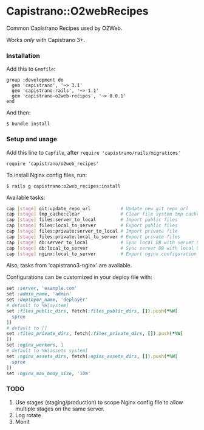 # Capistrano::O2webRecipes

Common Capistrano Recipes used by O2Web.

Works *only* with Capistrano 3+.

### Installation

Add this to `Gemfile`:

    group :development do
      gem 'capistrano', '~> 3.1'
      gem 'capistrano-rails', '~> 1.1'
      gem 'capistrano-o2web-recipes', '~> 0.0.1'
    end

And then:

    $ bundle install

### Setup and usage

Add this line to `Capfile`, after `require 'capistrano/rails/migrations'`

    require 'capistrano/o2web_recipes'
    
To install Nginx config files, run:

    $ rails g capistrano:o2web_recipes:install
    
Available tasks:

```bash
cap [stage] git:update_repo_url           # Update new git repo url
cap [stage] tmp_cache:clear               # Clear file system tmp cache
cap [stage] files:server_to_local         # Import public files
cap [stage] files:local_to_server         # Export public files
cap [stage] files:private:server_to_local # Import private file
cap [stage] files:private:local_to_server # Export private files
cap [stage] db:server_to_local            # Sync local DB with server DB
cap [stage] db:local_to_server            # Sync server DB with local DB
cap [stage] nginx:local_to_server         # Export nginx configuration files
```

Also, tasks from 'capistrano3-nginx' are available.

Configurations can be customized in your deploy file with:

```ruby
set :server, 'example.com'
set :admin_name, 'admin'
set :deployer_name, 'deployer'
# default to %W[system]
set :files_public_dirs, fetch(:files_public_dirs, []).push(*%W[
  spree
])
# default to []
set :files_private_dirs, fetch(:files_private_dirs, []).push(*%W[
])
set :nginx_workers, 1
# default to %W[assets system]
set :nginx_assets_dirs, fetch(:nginx_assets_dirs, []).push(*%W[
  spree
])
set :nginx_max_body_size, '10m'
```

### TODO

1. Use stages (staging/production) to scope Nginx config file to allow multiple stages on the same server.
1. Log rotate
1. Monit
